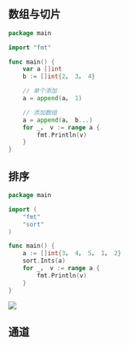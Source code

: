 <!--
 * @Description: 
 * @Version: 1.0
 * @Author: DaLao
 * @Email: dalao_li@163.com
 * @Date: 2021-01-16 17:59:34
 * @LastEditors: DaLao
 * @LastEditTime: 2021-11-10 21:26:09
-->
## 数组与切片

```go
package main

import "fmt"

func main() {
	var a []int
    b := []int{2， 3， 4}

	// 单个添加
    a = append(a， 1)

	// 添加数组
	a = append(a， b...)
	for _， v := range a {
		fmt.Println(v)
	}
}
```

## 排序

```go
package main

import (
	"fmt"
	"sort"
)

func main() {
	a := []int{3， 4， 5， 1， 2}
	sort.Ints(a)
	for _， v := range a {
		fmt.Println(v)
	}
}
```

![](https://cdn.hurra.ltd/img/20210110230203.png)

## 通道
